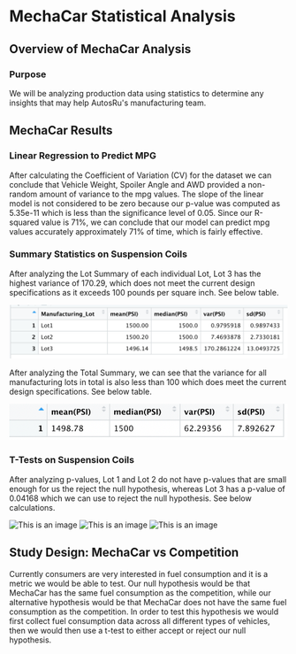 # MechaCar Statistical Analysis

## Overview of MechaCar Analysis

### Purpose
We will be analyzing production data using statistics to determine any insights that may help AutosRu's manufacturing team.
 
## MechaCar Results

### Linear Regression to Predict MPG

After calculating the Coefficient of Variation (CV) for the dataset we can conclude that Vehicle Weight, Spoiler Angle and AWD provided a non-random amount of variance to the mpg values. The slope of the linear model is not considered to be zero because our p-value was computed as 5.35e-11 which is less than the significance level of 0.05. Since our R-squared value is 71%, we can conclude that our model can predict mpg values accurately approximately 71% of time, which is fairly effective. 

### Summary Statistics on Suspension Coils

After analyzing the Lot Summary of each individual Lot, Lot 3 has the highest variance of 170.29, which does not meet the current design specifications as it exceeds 100 pounds per square inch. See below table.

![This is an image](https://github.com/ddigioac/MechaCar_Statistical_Analysis/blob/3c26dd93314af41c2c39e00337673deece282734/Lot%20Summary.png)

After analyzing the Total Summary, we can see that the variance for all manufacturing lots in total is also less than 100 which does meet the current design specifications. See below table.

![This is an image](https://github.com/ddigioac/MechaCar_Statistical_Analysis/blob/0c6d5547e48986755326ce17bebbc1827faac060/Total%20Summary.png)

### T-Tests on Suspension Coils

After analyzing p-values, Lot 1 and Lot 2 do not have p-values that are small enough for us the reject the null hypothesis, whereas Lot 3 has a p-value of 0.04168 which we can use to reject the null hypothesis. See below calculations.

![This is an image]()
![This is an image]()
![This is an image]()

## Study Design: MechaCar vs Competition

Currently consumers are very interested in fuel consumption and it is a metric we would be able to test. Our null hypothesis would be that MechaCar has the same fuel consumption as the competition, while our alternative hypothesis would be that MechaCar does not have the same fuel consumption as the competition. In order to test this hypothesis we would first collect fuel consumption data across all different types of vehicles, then we would then use a t-test to either accept or reject our null hypothesis. 
